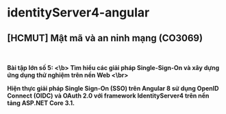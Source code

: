 # identityServer4-angular

<h2> [HCMUT] Mật mã và an ninh mạng (CO3069) </h2> </br>

<b> Bài tập lớn số 5: <\b> Tìm hiểu các giải pháp Single-Sign-On và xây dựng ứng dụng thử nghiệm trên nền Web <\br>

Hiện thực giải pháp Single Sign-On (SSO) trên Angular 8 sử dụng OpenID Connect (OIDC) và OAuth 2.0 với framework IdentityServer4 trên nền tảng ASP.NET Core 3.1.
